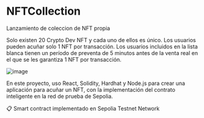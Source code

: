 # NFTCollection

Lanzamiento de coleccion de NFT propia

Solo existen 20 Crypto Dev NFT y cada uno de ellos es único.
Los usuarios pueden acuñar solo 1 NFT por transacción.
Los usuarios incluidos en la lista blanca tienen un período de preventa de 5 minutos antes de la venta real en el que se les garantiza 1 NFT por transacción.

![image](https://github.com/svermen/nft-collection/assets/48023484/fe63879a-5920-4021-9301-c8eaa799aa3b)


En este proyecto, uso React, Solidity, Hardhat y Node.js para crear una aplicación para acuñar un NFT, con la implementación del contrato inteligente en la red de prueba de Sepolia.


📋 Smart contract implementado en Sepolia Testnet Network
